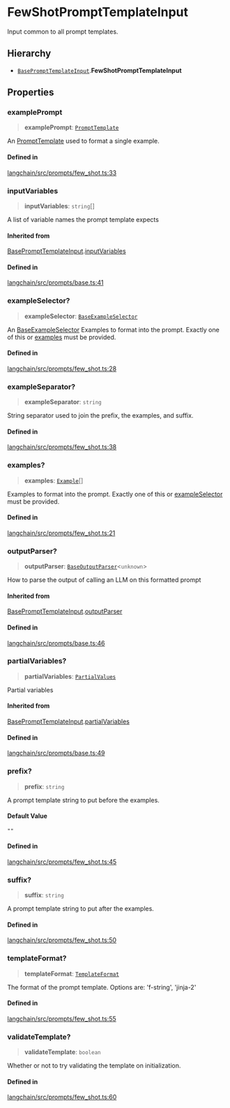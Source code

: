FewShotPromptTemplateInput
==========================

Input common to all prompt templates.

Hierarchy[](#hierarchy "Direct link to Hierarchy")
---------------------------------------------------

*   [`BasePromptTemplateInput`](/docs/api/prompts/interfaces/BasePromptTemplateInput).**FewShotPromptTemplateInput**

Properties[](#properties "Direct link to Properties")
------------------------------------------------------

### examplePrompt[](#exampleprompt "Direct link to examplePrompt")

> **examplePrompt**: [`PromptTemplate`](/docs/api/prompts/classes/PromptTemplate)

An [PromptTemplate](/docs/api/prompts/classes/PromptTemplate) used to format a single example.

#### Defined in[](#defined-in "Direct link to Defined in")

[langchain/src/prompts/few\_shot.ts:33](https://github.com/hwchase17/langchainjs/blob/1c1274d/langchain/src/prompts/few_shot.ts#L33)

### inputVariables[](#inputvariables "Direct link to inputVariables")

> **inputVariables**: `string`\[\]

A list of variable names the prompt template expects

#### Inherited from[](#inherited-from "Direct link to Inherited from")

[BasePromptTemplateInput](/docs/api/prompts/interfaces/BasePromptTemplateInput).[inputVariables](/docs/api/prompts/interfaces/BasePromptTemplateInput#inputvariables)

#### Defined in[](#defined-in-1 "Direct link to Defined in")

[langchain/src/prompts/base.ts:41](https://github.com/hwchase17/langchainjs/blob/1c1274d/langchain/src/prompts/base.ts#L41)

### exampleSelector?[](#exampleselector "Direct link to exampleSelector?")

> **exampleSelector**: [`BaseExampleSelector`](/docs/api/prompts/classes/BaseExampleSelector)

An [BaseExampleSelector](/docs/api/prompts/classes/BaseExampleSelector) Examples to format into the prompt. Exactly one of this or [examples](/docs/api/prompts/interfaces/FewShotPromptTemplateInput#examples) must be provided.

#### Defined in[](#defined-in-2 "Direct link to Defined in")

[langchain/src/prompts/few\_shot.ts:28](https://github.com/hwchase17/langchainjs/blob/1c1274d/langchain/src/prompts/few_shot.ts#L28)

### exampleSeparator?[](#exampleseparator "Direct link to exampleSeparator?")

> **exampleSeparator**: `string`

String separator used to join the prefix, the examples, and suffix.

#### Defined in[](#defined-in-3 "Direct link to Defined in")

[langchain/src/prompts/few\_shot.ts:38](https://github.com/hwchase17/langchainjs/blob/1c1274d/langchain/src/prompts/few_shot.ts#L38)

### examples?[](#examples "Direct link to examples?")

> **examples**: [`Example`](/docs/api/schema/types/Example)\[\]

Examples to format into the prompt. Exactly one of this or [exampleSelector](/docs/api/prompts/interfaces/FewShotPromptTemplateInput#exampleselector) must be provided.

#### Defined in[](#defined-in-4 "Direct link to Defined in")

[langchain/src/prompts/few\_shot.ts:21](https://github.com/hwchase17/langchainjs/blob/1c1274d/langchain/src/prompts/few_shot.ts#L21)

### outputParser?[](#outputparser "Direct link to outputParser?")

> **outputParser**: [`BaseOutputParser`](/docs/api/schema_output_parser/classes/BaseOutputParser)<`unknown`\>

How to parse the output of calling an LLM on this formatted prompt

#### Inherited from[](#inherited-from-1 "Direct link to Inherited from")

[BasePromptTemplateInput](/docs/api/prompts/interfaces/BasePromptTemplateInput).[outputParser](/docs/api/prompts/interfaces/BasePromptTemplateInput#outputparser)

#### Defined in[](#defined-in-5 "Direct link to Defined in")

[langchain/src/prompts/base.ts:46](https://github.com/hwchase17/langchainjs/blob/1c1274d/langchain/src/prompts/base.ts#L46)

### partialVariables?[](#partialvariables "Direct link to partialVariables?")

> **partialVariables**: [`PartialValues`](/docs/api/schema/types/PartialValues)

Partial variables

#### Inherited from[](#inherited-from-2 "Direct link to Inherited from")

[BasePromptTemplateInput](/docs/api/prompts/interfaces/BasePromptTemplateInput).[partialVariables](/docs/api/prompts/interfaces/BasePromptTemplateInput#partialvariables)

#### Defined in[](#defined-in-6 "Direct link to Defined in")

[langchain/src/prompts/base.ts:49](https://github.com/hwchase17/langchainjs/blob/1c1274d/langchain/src/prompts/base.ts#L49)

### prefix?[](#prefix "Direct link to prefix?")

> **prefix**: `string`

A prompt template string to put before the examples.

#### Default Value[](#default-value "Direct link to Default Value")

`""`

#### Defined in[](#defined-in-7 "Direct link to Defined in")

[langchain/src/prompts/few\_shot.ts:45](https://github.com/hwchase17/langchainjs/blob/1c1274d/langchain/src/prompts/few_shot.ts#L45)

### suffix?[](#suffix "Direct link to suffix?")

> **suffix**: `string`

A prompt template string to put after the examples.

#### Defined in[](#defined-in-8 "Direct link to Defined in")

[langchain/src/prompts/few\_shot.ts:50](https://github.com/hwchase17/langchainjs/blob/1c1274d/langchain/src/prompts/few_shot.ts#L50)

### templateFormat?[](#templateformat "Direct link to templateFormat?")

> **templateFormat**: [`TemplateFormat`](/docs/api/prompts/types/TemplateFormat)

The format of the prompt template. Options are: 'f-string', 'jinja-2'

#### Defined in[](#defined-in-9 "Direct link to Defined in")

[langchain/src/prompts/few\_shot.ts:55](https://github.com/hwchase17/langchainjs/blob/1c1274d/langchain/src/prompts/few_shot.ts#L55)

### validateTemplate?[](#validatetemplate "Direct link to validateTemplate?")

> **validateTemplate**: `boolean`

Whether or not to try validating the template on initialization.

#### Defined in[](#defined-in-10 "Direct link to Defined in")

[langchain/src/prompts/few\_shot.ts:60](https://github.com/hwchase17/langchainjs/blob/1c1274d/langchain/src/prompts/few_shot.ts#L60)
